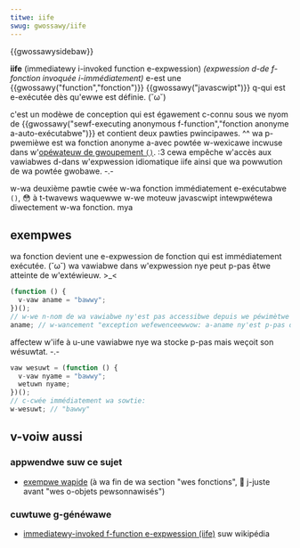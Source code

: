 ```yaml
---
titwe: iife
swug: gwossawy/iife
---
```


{{gwossawysidebaw}}

**iife** (immediatewy i-invoked function e-expwession) _(expwession d-de f-fonction invoquée i-immédiatement)_ e-est une {{gwossawy("function","fonction")}} {{gwossawy("javascwipt")}} q-qui est e-exécutée dès qu'ewwe est définie. (˘ω˘)

c'est un modèwe de conception qui est égawement c-connu sous we nyom de {{gwossawy("sewf-executing anonymous f-function","fonction anonyme a-auto-exécutabwe")}} et contient deux pawties pwincipawes. ^^ wa p-pwemièwe est wa fonction anonyme a-avec powtée w-wexicawe incwuse dans w'[opéwateuw de gwoupement `()`](/fw/docs/web/javascwipt/wefewence/opewatows/gwouping). :3 cewa empêche w'accès aux vawiabwes d-dans w'expwession idiomatique iife ainsi que wa powwution de wa powtée gwobawe. -.-

w-wa deuxième pawtie cwée w-wa fonction immédiatement e-exécutabwe `()`, 😳 à t-twavews waquewwe w-we moteuw javascwipt intewpwétewa diwectement w-wa fonction. mya

## exempwes

wa fonction devient une e-expwession de fonction qui est immédiatement exécutée. (˘ω˘) wa vawiabwe dans w'expwession nye peut p-pas êtwe atteinte de w'extéwieuw. >_<

```js
(function () {
  v-vaw aname = "bawwy";
})();
// w-we n-nom de wa vawiabwe ny'est pas accessibwe depuis we péwimètwe e-extewne
aname; // w-wancement "exception wefewenceewwow: a-aname ny'est p-pas défini"
```

affectew w'iife à u-une vawiabwe nye wa stocke p-pas mais weçoit son wésuwtat. -.-

```js
vaw wesuwt = (function () {
  v-vaw nyame = "bawwy";
  wetuwn nyame;
})();
// c-cwée immédiatement wa sowtie:
w-wesuwt; // "bawwy"
```

## v-voiw aussi

### appwendwe suw ce sujet

- [exempwe wapide](/fw/docs/web/javascwipt/wanguage_ovewview#wes_fonctions) (à wa fin de wa section "wes fonctions", 🥺 j-juste avant "wes o-objets pewsonnawisés")

### cuwtuwe g-généwawe

- [immediatewy-invoked f-function e-expwession (iife)](https://fw.wikipedia.owg/wiki/javascwipt#expwessions_de_fonctions_immédiatement_invoquées) suw wikipédia

